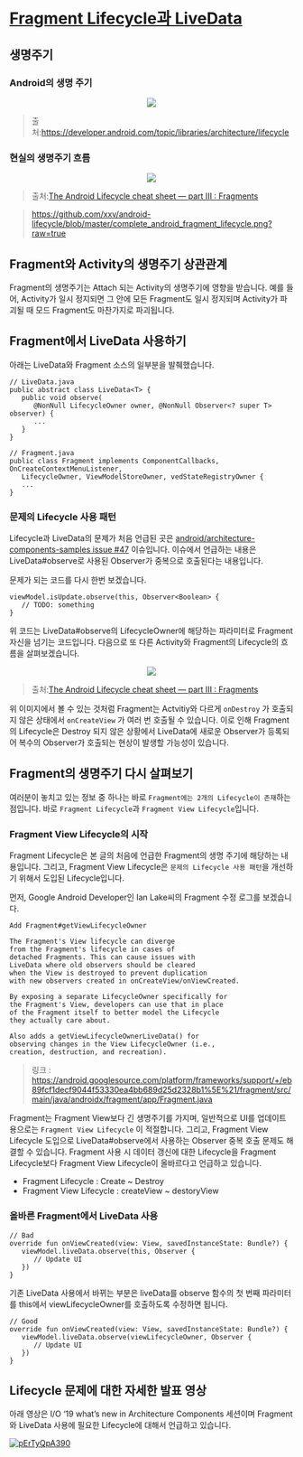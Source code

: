 # [Fragment Lifecycle과 LiveData](http://pluu.github.io/blog/android/2020/01/25/android-fragment-lifecycle/)
## 생명주기
### Android의 생명 주기

<p align="center">
  <img src="https://developer.android.com/images/topic/libraries/architecture/lifecycle-states.svg" />
</p>
      
> 출처:https://developer.android.com/topic/libraries/architecture/lifecycle

### 현실의 생명주기 흐름

<p align="center">
  <img src="https://miro.medium.com/max/694/1*ALMDBkuAAZ28BJ2abmvniA.png" />
</p>

> 출처:[The Android Lifecycle cheat sheet — part III : Fragments](https://medium.com/androiddevelopers/the-android-lifecycle-cheat-sheet-part-iii-fragments-afc87d4f37fd)

> https://github.com/xxv/android-lifecycle/blob/master/complete_android_fragment_lifecycle.png?raw=true 

## Fragment와 Activity의 생명주기 상관관계
Fragment의 생명주기는 Attach 되는 Activity의 생명주기에 영향을 받습니다. 예를 들어, Activity가 일시 정지되면 그 안에 모든 Fragment도 일시 정지되며 Activity가 파괴될 때 모드 Fragment도 마찬가지로 파괴됩니다.

## Fragment에서 LiveData 사용하기
아래는 LiveData와 Fragment 소스의 일부분을 발췌했습니다.

```
// LiveData.java
public abstract class LiveData<T> {
   public void observe(
      @NonNull LifecycleOwner owner, @NonNull Observer<? super T> observer) {
      ...
   }
}
```

```
// Fragment.java
public class Fragment implements ComponentCallbacks, OnCreateContextMenuListener, 
   LifecycleOwner, ViewModelStoreOwner, vedStateRegistryOwner {
   ...
}
```

### 문제의 Lifecycle 사용 패턴
Lifecycle과 LiveData의 문제가 처음 언급된 곳은 [android/architecture-components-samples issue #47](https://github.com/android/architecture-components-samples/issues/47) 이슈입니다. 이슈에서 언급하는 내용은 LiveData#observe로 사용된 Observer가 중복으로 호출된다는 내용입니다.

문제가 되는 코드를 다시 한번 보겠습니다.

```
viewModel.isUpdate.observe(this, Observer<Boolean> {
   // TODO: something
}
```

위 코드는 LiveData#observe의 LifecycleOwner에 해당하는 파라미터로 Fragment 자신을 넘기는 코드입니다. 다음으로 또 다른 Activity와 Fragment의 Lifecycle의 흐름을 살펴보겠습니다.

<p align="center">
  <img src="https://miro.medium.com/max/1596/1*hK_YRdty1GoafABfug-r4g.png" />
</p>

> 출처:[The Android Lifecycle cheat sheet — part III : Fragments](https://medium.com/androiddevelopers/the-android-lifecycle-cheat-sheet-part-iii-fragments-afc87d4f37fd)

위 이미지에서 볼 수 있는 것처럼 Fragment는 Actvitiy와 다르게 `onDestroy` 가 호출되지 않은 상태에서 `onCreateView` 가 여러 번 호출될 수 있습니다. 이로 인해 Fragment의 Lifecycle은 Destroy 되지 않은 상황에서 LiveData에 새로운 Observer가 등록되어 복수의 Observer가 호출되는 현상이 발생할 가능성이 있습니다.

## Fragment의 생명주기 다시 살펴보기
여러분이 놓치고 있는 정보 중 하나는 바로 `Fragment에는 2개의 Lifecycle이 존재`하는 점입니다. 바로 `Fragment Lifecycle`과 `Fragment View Lifecycle`입니다.

### Fragment View Lifecycle의 시작
Fragment Lifecycle은 본 글의 처음에 언급한 Fragment의 생명 주기에 해당하는 내용입니다. 그리고, Fragment View Lifecycle은 `문제의 Lifecycle 사용 패턴`을 개선하기 위해서 도입된 Lifecycle입니다.

먼저, Google Android Developer인 Ian Lake씨의 Fragment 수정 로그를 보겠습니다.

```
Add Fragment#getViewLifecycleOwner

The Fragment's View lifecycle can diverge
from the Fragment's lifecycle in cases of
detached Fragments. This can cause issues with
LiveData where old observers should be cleared
when the View is destroyed to prevent duplication
with new observers created in onCreateView/onViewCreated.

By exposing a separate LifecycleOwner specifically for
the Fragment's View, developers can use that in place
of the Fragment itself to better model the Lifecycle
they actually care about.

Also adds a getViewLifecycleOwnerLiveData() for
observing changes in the View LifecycleOwner (i.e.,
creation, destruction, and recreation).
```

> 링크 : https://android.googlesource.com/platform/frameworks/support/+/eb89fcf1decf9044f53330ea4bb689d25d2328b1%5E%21/fragment/src/main/java/androidx/fragment/app/Fragment.java

Fragment는 Fragment View보다 긴 생명주기를 가지며, 일반적으로 UI를 업데이트용으로는 `Fragment View Lifecycle` 이 적절합니다. 그리고, Fragment View Lifecycle 도입으로 LiveData#observe에서 사용하는 Observer 중복 호출 문제도 해결할 수 있습니다. Fragment 사용 시 데이터 갱신에 대한 Lifecycle을 Fragment Lifecycle보다 Fragment View Lifecycle이 올바르다고 언급하고 있습니다.

* Fragment Lifecycle : Create ~ Destroy
* Fragment View Lifecycle : createView ~ destoryView

### 올바른 Fragment에서 LiveData 사용

```
// Bad 
override fun onViewCreated(view: View, savedInstanceState: Bundle?) {
   viewModel.liveData.observe(this, Observer {
      // Update UI
   })
}
```

기존 LiveData 사용에서 바뀌는 부분은 liveData를 observe 함수의 첫 번째 파라미터를 this에서 viewLifecycleOwner를 호출하도록 수정하면 됩니다.

```
// Good 
override fun onViewCreated(view: View, savedInstanceState: Bundle?) {
   viewModel.liveData.observe(viewLifecycleOwner, Observer {
      // Update UI
   })
}
```

## Lifecycle 문제에 대한 자세한 발표 영상
아래 영상은 I/O ‘19 what’s new in Architecture Components 세션이며 Fragment와 LiveData 사용에 필요한 Lifecycle에 대해서 언급하고 있습니다.

[![pErTyQpA390](https://img.youtube.com/vi/pErTyQpA390/maxresdefault.jpg)](https://youtu.be/pErTyQpA390)
